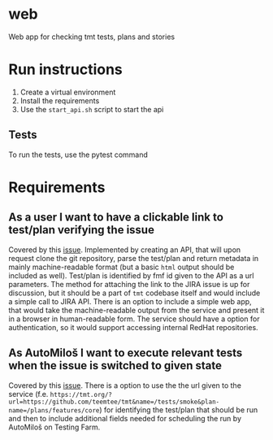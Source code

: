 # web
Web app for checking tmt tests, plans and stories
# Run instructions
1. Create a virtual environment
2. Install the requirements
3. Use the `start_api.sh` script to start the api
## Tests
To run the tests, use the pytest command

# Requirements
## As a user I want to have a clickable link to test/plan verifying the issue
Covered by this [issue](https://issues.redhat.com/browse/TT-207). Implemented by creating an API, that will upon request clone the git repository, 
parse the test/plan and return metadata in mainly machine-readable format (but a basic `html` output should
be included as well). Test/plan is identified by fmf id given to the API as a
url parameters. The method for attaching the link to the JIRA issue is up for discussion, but it
should be a part of `tmt` codebase itself and would include a simple call to JIRA API.
There is an option to include a simple web app, that would take the machine-readable output from
the service and present it in a browser in human-readable form.
The service should have a option for authentication, so it would support accessing internal RedHat repositories.


## As AutoMiloš I want to execute relevant tests when the issue is switched to given state
Covered by this [issue](https://issues.redhat.com/browse/TT-261). There is a option to use the
the url given to the service (f.e. `https://tmt.org/?url=https://github.com/teemtee/tmt&name=/tests/smoke&plan-name=/plans/features/core`)
for identifying the test/plan that should be run and then to include additional fields needed for scheduling
the run by AutoMiloš on Testing Farm.